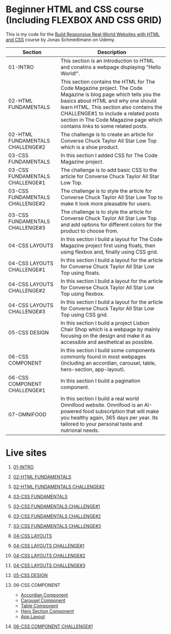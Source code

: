 # Beginner HTML and CSS course (Including FLEXBOX AND CSS GRID)

This is my code for the [Build Responsive Real-World Websites with HTML and CSS](https://www.udemy.com/course/design-and-develop-a-killer-website-with-html5-and-css3/?src=sac&kw=) course by Jonas Schmedtmann on Udemy.

| Section                          | Description                                                                                                                                                                                                                                                                                                           |
| -------------------------------- | --------------------------------------------------------------------------------------------------------------------------------------------------------------------------------------------------------------------------------------------------------------------------------------------------------------------- |
| 01-INTRO                         | This section is an introduction to HTML and conatins a webpage displaying "Hello World!".                                                                                                                                                                                                                             |
| 02-HTML FUNDAMENTALS             | This section contains the HTML for The Code Magazine project. The Code Magazine is blog page which tells you the basics about HTML and why one should learn HTML. This section also contains the CHALLENGE#1 to include a related posts section in The Code Magazine page which contains links to some related posts. |
| 02-HTML FUNDAMENTALS CHALLENGE#2 | The challenge is to create an article for Converse Chuck Taylor All Star Low Top which is a shoe product.                                                                                                                                                                                                             |
| 03-CSS FUNDAMENTALS              | In this section I added CSS for The Code Magazine project.                                                                                                                                                                                                                                                            |
| 03-CSS FUNDAMENTALS CHALLENGE#1  | The challenge is to add basic CSS to the article for Converse Chuck Taylor All Star Low Top.                                                                                                                                                                                                                          |
| 03-CSS FUNDAMENTALS CHALLENGE#2  | The challenge is to style the article for Converse Chuck Taylor All Star Low Top to make it look more pleasable for users.                                                                                                                                                                                            |
| 03-CSS FUNDAMENTALS CHALLENGE#3  | The challenge is to style the article for Converse Chuck Taylor All Star Low Top and add options for different colors for the product to choose from.                                                                                                                                                                 |
| 04-CSS LAYOUTS                   | In this section I build a layout for The Code Magazine project first using floats, then using flexbox and, finally using CSS grid.                                                                                                                                                                                    |
| 04-CSS LAYOUTS CHALLENGE#1       | In this section I build a layout for the article for Converse Chuck Taylor All Star Low Top using floats.                                                                                                                                                                                                             |
| 04-CSS LAYOUTS CHALLENGE#2       | In this section I build a layout for the article for Converse Chuck Taylor All Star Low Top using flexbox.                                                                                                                                                                                                            |
| 04-CSS LAYOUTS CHALLENGE#3       | In this section I build a layout for the article for Converse Chuck Taylor All Star Low Top using CSS grid.                                                                                                                                                                                                           |
| 05-CSS DESIGN                    | In this section I build a project Lisbon Chair Shop which is a webpage by mainly focusing on the design and make it as accessible and aesthetical as possible.                                                                                                                                                        |
| 06-CSS COMPONENT                 | In this section I build some components commonly found in most webpages (including an accordian, carousel, table, hero-section, app-layout).                                                                                                                                                                          |
| 06-CSS COMPONENT CHALLENGE#1     | In this section I build a pagination component.                                                                                                                                                                                                                                                                       |
| 07-OMNIFOOD                      | In this section I build a real world Omnifood website. Omnifood is an AI-powered food subscription that will make you healthy again, 365 days per year. Its tailored to your personal taste and nutrional needs.                                                                                                      |

# Live sites

1. [01-INTRO](https://purnimakumarr.github.io/html-css-course/01-INTRO/)

2. [02-HTML FUNDAMENTALS](https://purnimakumarr.github.io/html-css-course/02-HTML-Fundamentals/)

3. [02-HTML FUNDAMENTALS CHALLENGE#2](https://purnimakumarr.github.io/html-css-course/02-HTML-Fundamentals-Challenge#2)

4. [03-CSS FUNDAMENTALS](https://purnimakumarr.github.io/html-css-course/03-CSS-Fundamentals/)

5. [03-CSS FUNDAMENTALS CHALLENGE#1](https://purnimakumarr.github.io/html-css-course/03-CSS-Fundamentals-Challenge-1/)

6. [03-CSS FUNDAMENTALS CHALLENGE#2](https://purnimakumarr.github.io/html-css-course/03-CSS-Fundamentals-Challenge-2/)

7. [03-CSS FUNDAMENTALS CHALLENGE#3](https://purnimakumarr.github.io/html-css-course/03-CSS-Fundamentals-Challenge-3/)

8. [04-CSS LAYOUTS](https://purnimakumarr.github.io/html-css-course/04-CSS-Layouts/)

9. [04-CSS LAYOUTS CHALLENGE#1](https://purnimakumarr.github.io/html-css-course/04-CSS-Layouts-Challenge-1/)

10. [04-CSS LAYOUTS CHALLENGE#2](https://purnimakumarr.github.io/html-css-course/04-CSS-Layouts-Challenge-2/)

11. [04-CSS LAYOUTS CHALLENGE#3](https://purnimakumarr.github.io/html-css-course/04-CSS-Layouts-Challenge-3/)

12. [05-CSS DESIGN](https://purnimakumarr.github.io/html-css-course/05-Design//)

13. 06-CSS COMPONENT
    - [Accordian Component](https://purnimakumarr.github.io/html-css-course/06-Components/01-accordian.html)
    - [Carousel Component](https://purnimakumarr.github.io/html-css-course/06-Components/02-carousel.html)
    - [Table Component](https://purnimakumarr.github.io/html-css-course/06-Components/03-table.html)
    - [Hero Section Component](https://purnimakumarr.github.io/html-css-course/06-Components/04-hero-section.html)
    - [App Layout](https://purnimakumarr.github.io/html-css-course/06-Components/05-app-layout.html)
14. [06-CSS COMPONENT CHALLENGE#1](https://purnimakumarr.github.io/html-css-course/06-Components-Challenge-1/pagination.html)
